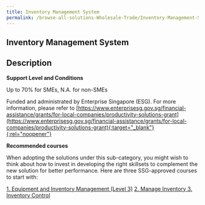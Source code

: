 ```yaml
---
title: Inventory Management System
permalink: /browse-all-solutions-Wholesale-Trade/Inventory-Management-System
---
```


## Inventory Management System
## Description

**Support Level and Conditions**

Up to 70% for SMEs, N.A. for non-SMEs

Funded and administrated by Enterprise Singapore (ESG). For more information, please refer to
[https://www.enterprisesg.gov.sg/financial-assistance/grants/for-local-companies/productivity-solutions-grant](https://www.enterprisesg.gov.sg/financial-assistance/grants/for-local-companies/productivity-solutions-grant){:target="_blank"}{:rel="noopener"}

**Recommended courses**

When adopting the solutions under this sub-category, you might wish to think about how to invest in developing the right skillsets to complement the new solution for better performance. Here are three SSG-approved courses to start with:

<a href='https://courses.enterprisejobskills.gov.sg/Course_Internet/CourseDetail/Equipment-Inventory-Management-Level-3-3'  target='_blank' rel='noopener'>1. Equipment and Inventory Management (Level 3)</a>
<a href='https://courses.enterprisejobskills.gov.sg/Course_Internet/CourseDetail/Manage-Inventory-SF-2'  target='_blank' rel='noopener'>2. Manage Inventory </a>
<a href='https://courses.enterprisejobskills.gov.sg/Course_Internet/CourseDetail/Inventory-Control-SF-Associate-2'  target='_blank' rel='noopener'>3. Inventory Control</a>

